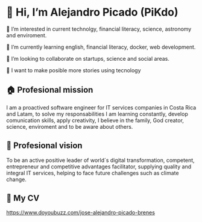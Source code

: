 # 👋 Hi, I’m Alejandro Picado (PiKdo)

👀 I’m interested in current technolgy, financial literacy, science, astronomy and enviroment. 

🌱 I’m currently learning english, financial literacy, docker, web development.

🥂 I’m looking to collaborate on startups, science and social areas.

🚀 I want to make posible more stories using tecnology 

🏠 Profesional mission 
----------------------
I am a proactived software engineer for IT services companies in Costa Rica and Latam, to solve my responsabilities I am learning constantly, develop comunication skills, apply creativity, I believe in the family, God creator, science, enviroment and to be aware about others.

🎯 Profesional vision
-----------------------
To be an active positive leader of world´s digital transformation, competent, entrepreneur and competitive advantages facilitator, supplying quality and integral IT services, helping to face future challenges such as climate change.

🧱 My CV
-------------------
https://www.doyoubuzz.com/jose-alejandro-picado-brenes

<!---
Pikdo/Pikdo is a ✨ special ✨ repository because its `README.md` (this file) appears on your GitHub profile.
You can click the Preview link to take a look at your changes.
--->
